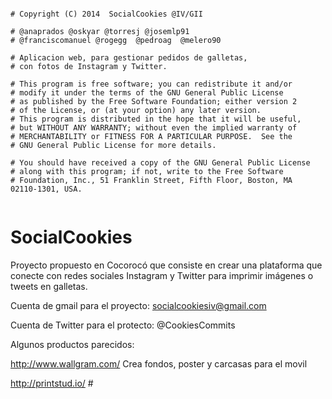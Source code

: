 ~~~

# Copyright (C) 2014  SocialCookies @IV/GII

# @anaprados @oskyar @torresj @josemlp91
# @franciscomanuel @rogegg  @pedroag  @melero90

# Aplicacion web, para gestionar pedidos de galletas,
# con fotos de Instagram y Twitter. 

# This program is free software; you can redistribute it and/or
# modify it under the terms of the GNU General Public License
# as published by the Free Software Foundation; either version 2
# of the License, or (at your option) any later version.
# This program is distributed in the hope that it will be useful,
# but WITHOUT ANY WARRANTY; without even the implied warranty of
# MERCHANTABILITY or FITNESS FOR A PARTICULAR PURPOSE.  See the
# GNU General Public License for more details.

# You should have received a copy of the GNU General Public License
# along with this program; if not, write to the Free Software
# Foundation, Inc., 51 Franklin Street, Fifth Floor, Boston, MA  02110-1301, USA.


~~~

SocialCookies
=============

Proyecto propuesto en Cocorocó que consiste en crear una plataforma que conecte con redes sociales Instagram y Twitter para imprimir imágenes o tweets en galletas.

Cuenta de gmail para el proyecto: socialcookiesiv@gmail.com

Cuenta de Twitter para el protecto: @CookiesCommits


Algunos productos parecidos:

http://www.wallgram.com/ 
Crea fondos, poster y carcasas para el movil

http://printstud.io/      # 

